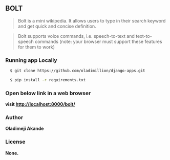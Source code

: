 
## BOLT

> Bolt is a mini wikipedia. It allows users to type in
> their search keyword and get quick and concise definition.

> Bolt supports voice commands, i.e. speech-to-text and text-to-speech commands
> (note: your browser must support these features for them to work)

### Running app Locally

```bash
  $ git clone https://github.com/oladimillion/django-apps.git
```

```bash
  $ pip install -r requirements.txt
```

### Open below link in a web browser
  **visit [http://localhost:8000/bolt/](http://localhost:8000/bolt/)**

### Author
  **Oladimeji Akande** 

### License
  **None.**
